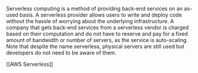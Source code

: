 Serverless computing is a method of providing back-end services on an as-used basis. A serverless provider allows users to write and deploy code without the hassle of worrying about the underlying infrastructure. A company that gets back-end services from a serverless vendor is charged based on their computation and do not have to reserve and pay for a fixed amount of bandwidth or number of servers, as the service is auto-scaling. Note that despite the name serverless, physical servers are still used but developers do not need to be aware of them.

[[AWS Serverless]]


